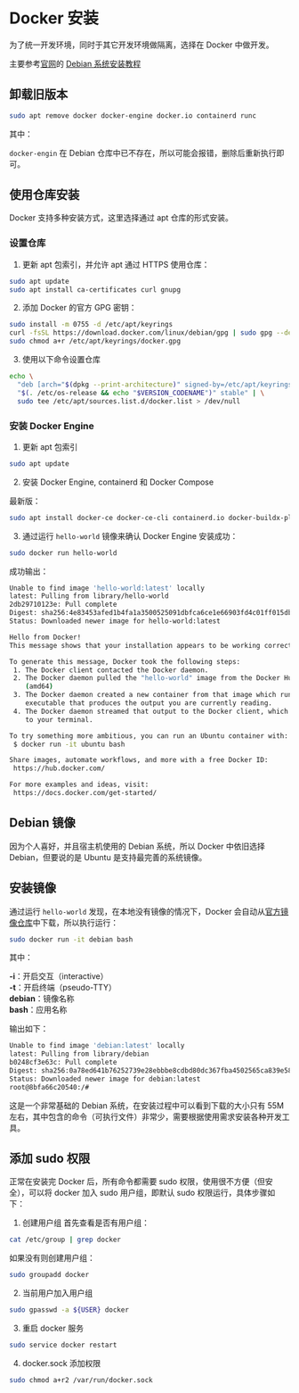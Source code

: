 # Docker 安装
为了统一开发环境，同时于其它开发环境做隔离，选择在 Docker 中做开发。

主要参考[官网](https://docs.docker.com/engine/install/)的 [Debian 系统安装教程](https://docs.docker.com/engine/install/)

## 卸载旧版本
```bash
sudo apt remove docker docker-engine docker.io containerd runc
```
其中：

`docker-engin` 在 Debian 仓库中已不存在，所以可能会报错，删除后重新执行即可。

## 使用仓库安装
Docker 支持多种安装方式，这里选择通过 apt 仓库的形式安装。

### 设置仓库
1. 更新 apt 包索引，并允许 apt 通过 HTTPS 使用仓库：
```bash
sudo apt update
sudo apt install ca-certificates curl gnupg
```

2. 添加 Docker 的官方 GPG 密钥：
```bash
sudo install -m 0755 -d /etc/apt/keyrings
curl -fsSL https://download.docker.com/linux/debian/gpg | sudo gpg --dearmor -o /etc/apt/keyrings/docker.gpg
sudo chmod a+r /etc/apt/keyrings/docker.gpg
```

3. 使用以下命令设置仓库
```bash
echo \
  "deb [arch="$(dpkg --print-architecture)" signed-by=/etc/apt/keyrings/docker.gpg] https://download.docker.com/linux/debian \
  "$(. /etc/os-release && echo "$VERSION_CODENAME")" stable" | \
  sudo tee /etc/apt/sources.list.d/docker.list > /dev/null
```

### 安装 Docker Engine
1. 更新 apt 包索引
```bash
sudo apt update
```

2. 安装 Docker Engine, containerd 和 Docker Compose

最新版：
```bash
sudo apt install docker-ce docker-ce-cli containerd.io docker-buildx-plugin docker-compose-plugin
```

3. 通过运行 `hello-world` 镜像来确认 Docker Engine 安装成功：
```bash
sudo docker run hello-world
```
成功输出：
```bash
Unable to find image 'hello-world:latest' locally
latest: Pulling from library/hello-world
2db29710123e: Pull complete 
Digest: sha256:4e83453afed1b4fa1a3500525091dbfca6ce1e66903fd4c01ff015dbcb1ba33e
Status: Downloaded newer image for hello-world:latest

Hello from Docker!
This message shows that your installation appears to be working correctly.

To generate this message, Docker took the following steps:
 1. The Docker client contacted the Docker daemon.
 2. The Docker daemon pulled the "hello-world" image from the Docker Hub.
    (amd64)
 3. The Docker daemon created a new container from that image which runs the
    executable that produces the output you are currently reading.
 4. The Docker daemon streamed that output to the Docker client, which sent it
    to your terminal.

To try something more ambitious, you can run an Ubuntu container with:
 $ docker run -it ubuntu bash

Share images, automate workflows, and more with a free Docker ID:
 https://hub.docker.com/

For more examples and ideas, visit:
 https://docs.docker.com/get-started/
```

## Debian 镜像
因为个人喜好，并且宿主机使用的 Debian 系统，所以 Docker 中依旧选择 Debian，但要说的是 Ubuntu 是支持最完善的系统镜像。

## 安装镜像
通过运行 `hello-world` 发现，在本地没有镜像的情况下，Docker 会自动从[官方镜像仓库](https://hub.docker.com/)中下载，所以执行运行：
```bash
sudo docker run -it debian bash
```
其中：

**-i**：开启交互（interactive） <br>
**-t**：开启终端（pseudo-TTY） <br>
**debian**：镜像名称 <br>
**bash**：应用名称

输出如下：
```bash
Unable to find image 'debian:latest' locally
latest: Pulling from library/debian
b0248cf3e63c: Pull complete 
Digest: sha256:0a78ed641b76252739e28ebbbe8cdbd80dc367fba4502565ca839e5803cfd86e
Status: Downloaded newer image for debian:latest
root@8bfa66c20540:/# 
```

这是一个非常基础的 Debian 系统，在安装过程中可以看到下载的大小只有 55M 左右，其中包含的命令（可执行文件）非常少，需要根据使用需求安装各种开发工具。

## 添加 sudo 权限
正常在安装完 Docker 后，所有命令都需要 sudo 权限，使用很不方便（但安全），可以将 docker 加入 sudo 用户组，即默认 sudo 权限运行，具体步骤如下：

1. 创建用户组
首先查看是否有用户组：
```bash
cat /etc/group | grep docker
```
如果没有则创建用户组：
```bash
sudo groupadd docker
```

2. 当前用户加入用户组
```bash
sudo gpasswd -a ${USER} docker
```

3. 重启 docker 服务
```bash
sudo service docker restart
```

4. docker.sock 添加权限
```bash
sudo chmod a+r2 /var/run/docker.sock
```


